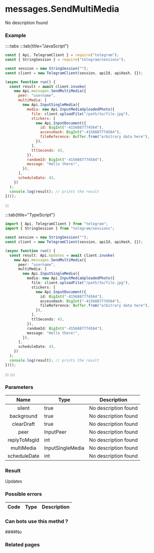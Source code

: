 # messages.SendMultiMedia

No description found

### [](#example)Example

::::tabs
:::tab{title="JavaScript"}

```js
const { Api, TelegramClient } = require("telegram");
const { StringSession } = require("telegram/sessions");

const session = new StringSession("");
const client = new TelegramClient(session, apiId, apiHash, {});

(async function run() {
  const result = await client.invoke(
    new Api.messages.SendMultiMedia({
      peer: "username",
      multiMedia: [
        new Api.InputSingleMedia({
          media: new Api.InputMediaUploadedPhoto({
            file: client.uploadFile("/path/to/file.jpg"),
            stickers: [
              new Api.InputDocument({
                id: BigInt("-4156887774564"),
                accessHash: BigInt("-4156887774564"),
                fileReference: Buffer.from("arbitrary data here"),
              }),
            ],
            ttlSeconds: 43,
          }),
          randomId: BigInt("-4156887774564"),
          message: "Hello there!",
        }),
      ],
      scheduleDate: 43,
    })
  );
  console.log(result); // prints the result
})();
```

:::

:::tab{title="TypeScript"}

```ts
import { Api, TelegramClient } from "telegram";
import { StringSession } from "telegram/sessions";

const session = new StringSession("");
const client = new TelegramClient(session, apiId, apiHash, {});

(async function run() {
  const result: Api.Updates = await client.invoke(
    new Api.messages.SendMultiMedia({
      peer: "username",
      multiMedia: [
        new Api.InputSingleMedia({
          media: new Api.InputMediaUploadedPhoto({
            file: client.uploadFile("/path/to/file.jpg"),
            stickers: [
              new Api.InputDocument({
                id: BigInt("-4156887774564"),
                accessHash: BigInt("-4156887774564"),
                fileReference: Buffer.from("arbitrary data here"),
              }),
            ],
            ttlSeconds: 43,
          }),
          randomId: BigInt("-4156887774564"),
          message: "Hello there!",
        }),
      ],
      scheduleDate: 43,
    })
  );
  console.log(result); // prints the result
})();
```

:::
::::

### [](#parameters)Parameters

|     Name     | Type             | Description          |
| :----------: | ---------------- | -------------------- |
|    silent    | true             | No description found |
|  background  | true             | No description found |
|  clearDraft  | true             | No description found |
|     peer     | InputPeer        | No description found |
| replyToMsgId | int              | No description found |
|  multiMedia  | InputSingleMedia | No description found |
| scheduleDate | int              | No description found |

### [](#result)Result

Updates

### [](#possible-errors)Possible errors

| Code | Type | Description |
| :--: | ---- | ----------- |

### [](#can-bots-use-this-method)Can bots use this methd ?

####No

### [](#related-pages)Related pages
